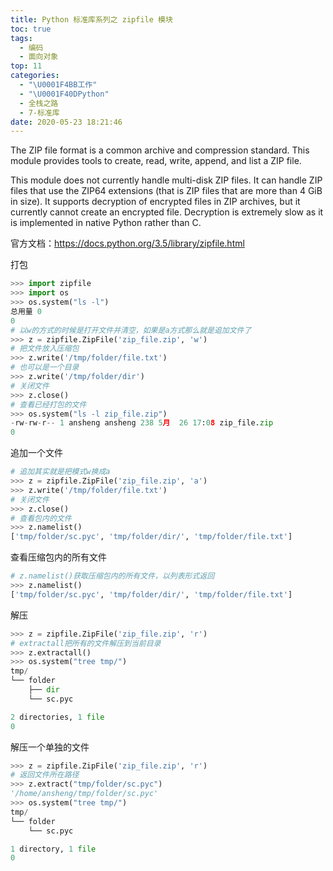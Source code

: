 ```yaml
---
title: Python 标准库系列之 zipfile 模块
toc: true
tags:
  - 编码
  - 面向对象
top: 11
categories:
  - "\U0001F4BB工作"
  - "\U0001F40DPython"
  - 全栈之路
  - 7-标准库
date: 2020-05-23 18:21:46
---
```


The ZIP file format is a common archive and compression standard. This module provides tools to create, read, write, append, and list a ZIP file. 

This module does not currently handle multi-disk ZIP files. It can handle ZIP files that use the ZIP64 extensions (that is ZIP files that are more than 4 GiB in size). It supports decryption of encrypted files in ZIP archives, but it currently cannot create an encrypted file. Decryption is extremely slow as it is implemented in native Python rather than C.

官方文档：https://docs.python.org/3.5/library/zipfile.html

打包

```python
>>> import zipfile
>>> import os
>>> os.system("ls -l")
总用量 0
0
# 以w的方式的时候是打开文件并清空，如果是a方式那么就是追加文件了
>>> z = zipfile.ZipFile('zip_file.zip', 'w')
# 把文件放入压缩包
>>> z.write('/tmp/folder/file.txt')
# 也可以是一个目录
>>> z.write('/tmp/folder/dir')         
# 关闭文件
>>> z.close()
# 查看已经打包的文件
>>> os.system("ls -l zip_file.zip")                     
-rw-rw-r-- 1 ansheng ansheng 238 5月  26 17:08 zip_file.zip
0
```

追加一个文件

```python
# 追加其实就是把模式w换成a
>>> z = zipfile.ZipFile('zip_file.zip', 'a')
>>> z.write('/tmp/folder/file.txt')         
# 关闭文件
>>> z.close()
# 查看包内的文件
>>> z.namelist()
['tmp/folder/sc.pyc', 'tmp/folder/dir/', 'tmp/folder/file.txt']
```

查看压缩包内的所有文件

```python
# z.namelist()获取压缩包内的所有文件，以列表形式返回
>>> z.namelist()
['tmp/folder/sc.pyc', 'tmp/folder/dir/', 'tmp/folder/file.txt']
```

解压

```python
>>> z = zipfile.ZipFile('zip_file.zip', 'r')
# extractall把所有的文件解压到当前目录
>>> z.extractall()
>>> os.system("tree tmp/")         
tmp/
└── folder
    ├── dir
    └── sc.pyc

2 directories, 1 file
0
```

解压一个单独的文件

```python
>>> z = zipfile.ZipFile('zip_file.zip', 'r')
# 返回文件所在路径
>>> z.extract("tmp/folder/sc.pyc")          
'/home/ansheng/tmp/folder/sc.pyc'
>>> os.system("tree tmp/")                  
tmp/
└── folder
    └── sc.pyc

1 directory, 1 file
0
```